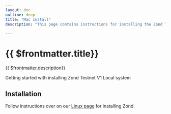 ```yaml
---
layout: doc
outline: deep
title: "Mac Install"
description: "This page contains instructions for installing the Zond Testnet V1 on Mac."

---
```



# {{ $frontmatter.title}}

{{ $frontmatter.description}}

Getting started with installing Zond Testnet V1 Local system

## Installation

Follow instructions over on our [Linux page](/testnet/install/linux) for installing Zond.